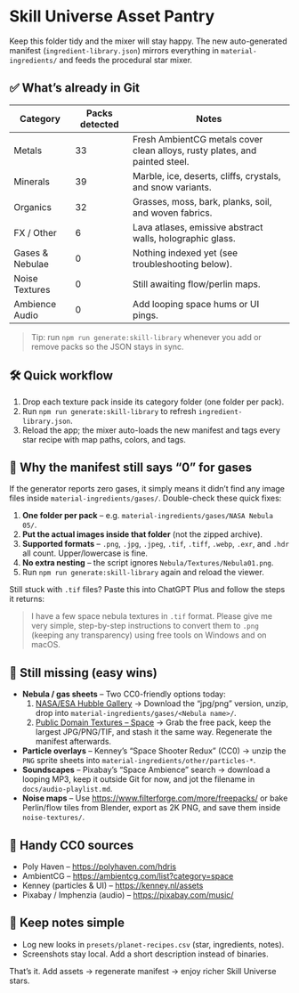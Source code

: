 # Skill Universe Asset Pantry

Keep this folder tidy and the mixer will stay happy. The new auto-generated
manifest (`ingredient-library.json`) mirrors everything in `material-ingredients/`
and feeds the procedural star mixer.

## ✅ What’s already in Git
| Category | Packs detected | Notes |
| --- | --- | --- |
| Metals | 33 | Fresh AmbientCG metals cover clean alloys, rusty plates, and painted steel. |
| Minerals | 39 | Marble, ice, deserts, cliffs, crystals, and snow variants. |
| Organics | 32 | Grasses, moss, bark, planks, soil, and woven fabrics. |
| FX / Other | 6 | Lava atlases, emissive abstract walls, holographic glass. |
| Gases & Nebulae | 0 | Nothing indexed yet (see troubleshooting below). |
| Noise Textures | 0 | Still awaiting flow/perlin maps. |
| Ambience Audio | 0 | Add looping space hums or UI pings. |

> Tip: run `npm run generate:skill-library` whenever you add or remove packs so
the JSON stays in sync.

## 🛠 Quick workflow
1. Drop each texture pack inside its category folder (one folder per pack).
2. Run `npm run generate:skill-library` to refresh `ingredient-library.json`.
3. Reload the app; the mixer auto-loads the new manifest and tags every star
   recipe with map paths, colors, and tags.

## 🚨 Why the manifest still says “0” for gases
If the generator reports zero gases, it simply means it didn’t find any image
files inside `material-ingredients/gases/`. Double-check these quick fixes:

1. **One folder per pack** – e.g. `material-ingredients/gases/NASA Nebula 05/`.
2. **Put the actual images inside that folder** (not the zipped archive).
3. **Supported formats** – `.png`, `.jpg`, `.jpeg`, `.tif`, `.tiff`, `.webp`,
   `.exr`, and `.hdr` all count. Upper/lowercase is fine.
4. **No extra nesting** – the script ignores `Nebula/Textures/Nebula01.png`.
5. Run `npm run generate:skill-library` again and reload the viewer.

Still stuck with `.tif` files? Paste this into ChatGPT Plus and follow the
steps it returns:

> I have a few space nebula textures in `.tif` format. Please give me very
> simple, step-by-step instructions to convert them to `.png` (keeping any
> transparency) using free tools on Windows and on macOS.

## 🚧 Still missing (easy wins)
- **Nebula / gas sheets** – Two CC0-friendly options today:
  1. [NASA/ESA Hubble Gallery](https://esahubble.org/images/archive/category/nebulae/)
     → Download the “jpg/png” version, unzip, drop into
     `material-ingredients/gases/<Nebula name>/`.
  2. [Public Domain Textures – Space](https://publicdomaintextures.com/collections/space/)
     → Grab the free pack, keep the largest JPG/PNG/TIF, and stash it the same way.
  Regenerate the manifest afterwards.
- **Particle overlays** – Kenney’s “Space Shooter Redux” (CC0) → unzip the
  `PNG` sprite sheets into `material-ingredients/other/particles-*`.
- **Soundscapes** – Pixabay’s “Space Ambience” search → download a looping MP3,
  keep it outside Git for now, and jot the filename in `docs/audio-playlist.md`.
- **Noise maps** – Use <https://www.filterforge.com/more/freepacks/> or bake
  Perlin/flow tiles from Blender, export as 2K PNG, and save them inside
  `noise-textures/`.

## 🔗 Handy CC0 sources
- Poly Haven – <https://polyhaven.com/hdris>
- AmbientCG – <https://ambientcg.com/list?category=space>
- Kenney (particles & UI) – <https://kenney.nl/assets>
- Pixabay / Imphenzia (audio) – <https://pixabay.com/music/>

## 📄 Keep notes simple
- Log new looks in `presets/planet-recipes.csv` (star, ingredients, notes).
- Screenshots stay local. Add a short description instead of binaries.

That’s it. Add assets → regenerate manifest → enjoy richer Skill Universe stars.
